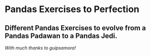 Pandas Exercises to Perfection
==============

Different Pandas Exercises to evolve from a Pandas Padawan to a Pandas Jedi.
--------------

*With much thanks to guipsamora!*
